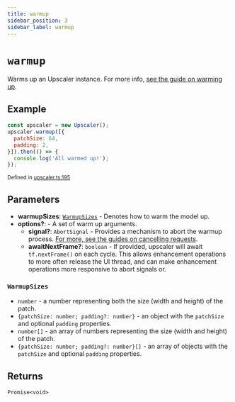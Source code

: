 ```yaml
---
title: warmup
sidebar_position: 3
sidebar_label: warmup
---
```


# `warmup`

Warms up an Upscaler instance. For more info, [see the guide on warming up](/documentation/guides/browser/performance/warmup).

## Example

```javascript
const upscaler = new Upscaler();
upscaler.warmup([{
  patchSize: 64,
  padding: 2,
}]).then(() => {
  console.log('All warmed up!');
});
```

<small className="gray">Defined in <a target="_blank" href="https://github.com/thekevinscott/UpscalerJS/tree/main/packages/upscalerjs/src/upscaler.ts#L195">upscaler.ts:195</a></small>

## Parameters

- **warmupSizes**: [`WarmupSizes`](#warmupsizes)  - Denotes how to warm the model up.
- **options?**:  - A set of warm up arguments.
  - **signal?**: `AbortSignal`  - Provides a mechanism to abort the warmup process. [For more, see the guides on cancelling requests](/documentation/guides/browser/usage/cancel).
  - **awaitNextFrame?**: `boolean`  - If provided, upscaler will await `tf.nextFrame()` on each cycle. This allows enhancement operations to more often release the UI thread, and can make enhancement operations more responsive to abort signals or.

### `WarmupSizes`
- `number` - a number representing both the size (width and height) of the patch.
- `{patchSize: number; padding?: number}` - an object with the `patchSize` and optional `padding` properties.
- `number[]` - an array of numbers representing the size (width and height) of the patch.
- `{patchSize: number; padding?: number}[]` - an array of objects with the `patchSize` and optional `padding` properties.

## Returns

`Promise<void>`
